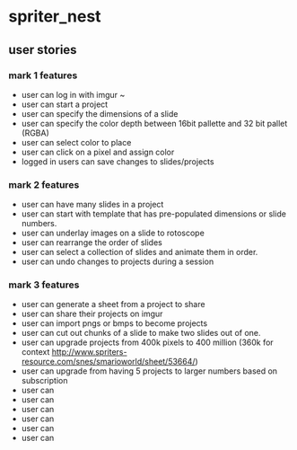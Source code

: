 # spriter_nest
## user stories
### mark 1 features
* user can log in with imgur ~
* user can start a project
* user can specify the dimensions of a slide
* user can specify the color depth between 16bit pallette and 32 bit pallet (RGBA)
* user can select color to place
* user can click on a pixel and assign color
* logged in users can save changes to slides/projects

### mark 2 features
* user can have many slides in a project
* user can start with template that has pre-populated dimensions or slide numbers.
* user can underlay images on a slide to rotoscope
* user can rearrange the order of slides
* user can select a collection of slides and animate them in order.
* user can undo changes to projects during a session

### mark 3 features
* user can generate a sheet from a project to share
* user can share their projects on imgur
* user can import pngs or bmps to become projects
* user can cut out chunks of a slide to make two slides out of one.
* user can upgrade projects from 400k pixels to 400 million (360k for context http://www.spriters-resource.com/snes/smarioworld/sheet/53664/)
* user can upgrade from having 5 projects to larger numbers based on subscription
* user can 
* user can 
* user can 
* user can 
* user can 
* user can 

